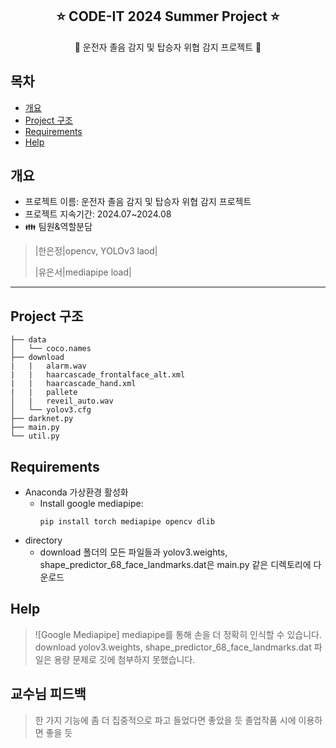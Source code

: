 <div align="center">
<h2> ⭐ CODE-IT 2024 Summer Project ⭐</h2>
🚨 운전자 졸음 감지 및 탑승자 위협 감지 프로젝트 🚗
</div>

## 목차
  - [개요](#개요) 
  - [Project 구조](#Project-구조)
  - [Requirements](#Requirements)
  - [Help](#Help)

## 개요
- 프로젝트 이름: 운전자 졸음 감지 및 탑승자 위협 감지 프로젝트
- 프로젝트 지속기간: 2024.07~2024.08
- 👪 팀원&역할분담
>   |한은정|opencv, YOLOv3 laod|
>
>  |유은서|mediapipe load|

***

## Project 구조

```
├── data
│   └── coco.names
├── download
|   |   alarm.wav
|   |   haarcascade_frontalface_alt.xml
|   |   haarcascade_hand.xml
|   |   pallete
│   |   reveil_auto.wav
│   └── yolov3.cfg
├── darknet.py
├── main.py
└── util.py

```

## Requirements
* Anaconda 가상환경 활성화
  * Install google mediapipe:
    ```shell
    pip install torch mediapipe opencv dlib
    ```
* directory
  * download 폴더의 모든 파일들과 yolov3.weights, shape_predictor_68_face_landmarks.dat은 main.py 같은 디렉토리에 다운로드

## Help

>![Google Mediapipe]
>mediapipe를 통해 손을 더 정확히 인식할 수 있습니다.
>download
>yolov3.weights, shape_predictor_68_face_landmarks.dat 파일은 용량 문제로 깃에 첨부하지 못했습니다.


## 교수님 피드백
> 한 가지 기능에 좀 더 집중적으로 파고 들었다면 좋았을 듯
> 졸업작품 시에 이용하면 좋을 듯
